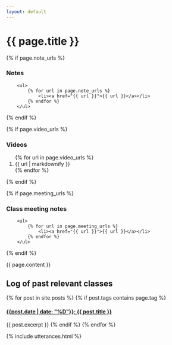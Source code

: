 ```yaml
---
layout: default
---
```


<div class="container">

<h1> {{ page.title }} </h1>

{% if page.note_urls %}

<h3> Notes </h3>

        <ul>
            {% for url in page.note_urls %}
                <li><a href="{{ url }}">{{ url }}</a></li>
            {% endfor %}
        </ul>

{% endif %}

{% if page.video_urls %}

<h3> Videos </h3>
<ol>
{% for url in page.video_urls %}
<li>{{ url | markdownify }}</li>
{% endfor %}
</ol>
{% endif %}

{% if page.meeting_urls %}

<h3> Class meeting notes </h3>

        <ul>
            {% for url in page.meeting_urls %}
                <li><a href="{{ url }}">{{ url }}</a></li>
            {% endfor %}
        </ul>

{% endif %}

{{ page.content }}

<h2>Log of past relevant classes</h2>

{% for post in site.posts %}
{% if post.tags contains page.tag %}

<h4>
<a href="{{site.baseurl}}{{post.url}}">{{post.date | date: "%D"}}: {{ post.title }}
</a>
</h4>
  {{ post.excerpt }}
    {% endif %}
{% endfor %}
</div>

{% include utterances.html %}
